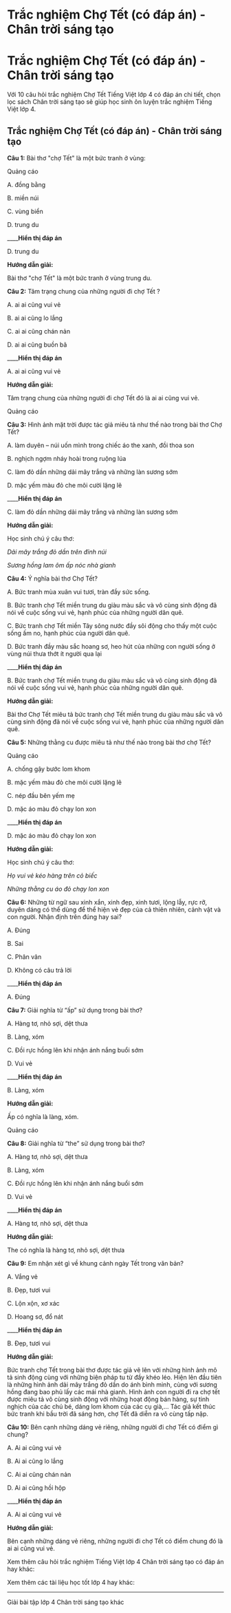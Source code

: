 # Trắc nghiệm Chợ Tết (có đáp án) - Chân trời sáng tạo

# Trắc nghiệm Chợ Tết (có đáp án) - Chân trời sáng tạo

Với 10 câu hỏi trắc nghiệm Chợ Tết Tiếng Việt lớp 4 có đáp án chi tiết, chọn lọc sách Chân trời sáng tạo sẽ giúp học sinh ôn luyện trắc nghiệm Tiếng Việt lớp 4.

## Trắc nghiệm Chợ Tết (có đáp án) - Chân trời sáng tạo

**Câu 1:** Bài thơ "chợ Tết" là một bức tranh ở vùng:

Quảng cáo

A. đồng bằng

B. miền núi

C. vùng biển

D. trung du

____**Hiển thị đáp án**

D. trung du

**Hướng dẫn giải:**

Bài thơ "chợ Tết" là một bức tranh ở vùng trung du.

**Câu 2:** Tâm trạng chung của những người đi chợ Tết ?

A. ai ai cũng vui vẻ

B. ai ai cũng lo lắng

C. ai ai cũng chán nản

D. ai ai cũng buồn bã

____**Hiển thị đáp án**

A. ai ai cũng vui vẻ

**Hướng dẫn giải:**

Tâm trạng chung của những người đi chợ Tết đó là ai ai cũng vui vẻ. 

Quảng cáo

**Câu 3:** Hình ảnh mặt trời được tác giả miêu tả như thế nào trong bài thơ Chợ Tết?

A. làm duyên – núi uốn mình trong chiếc áo the xanh, đồi thoa son

B. nghịch ngợm nháy hoài trong ruộng lúa

C. làm đỏ dần những dải mây trắng và những làn sương sớm

D. mặc yếm màu đỏ che môi cười lặng lẽ

____**Hiển thị đáp án**

C. làm đỏ dần những dải mây trắng và những làn sương sớm

**Hướng dẫn giải:**

Học sinh chú ý câu thơ:

_Dải mây trắng đỏ dần trên đỉnh núi_

_Sương hồng lam ôm ấp nóc nhà gianh_

**Câu 4:** Ý nghĩa bài thơ Chợ Tết? 

A. Bức tranh mùa xuân vui tươi, tràn đầy sức sống.

B. Bức tranh chợ Tết miền trung du giàu màu sắc và vô cùng sinh động đã nói về cuộc sống vui vẻ, hạnh phúc của những người dân quê.

C. Bức tranh chợ Tết miền Tây sông nước đầy sôi động cho thấy một cuộc sống ấm no, hạnh phúc của người dân quê.

D. Bức tranh đầy màu sắc hoang sơ, heo hút của những con người sống ở vùng núi thưa thớt ít người qua lại

____**Hiển thị đáp án**

B. Bức tranh chợ Tết miền trung du giàu màu sắc và vô cùng sinh động đã nói về cuộc sống vui vẻ, hạnh phúc của những người dân quê.

**Hướng dẫn giải:**

Bài thơ Chợ Tết miêu tả bức tranh chợ Tết miền trung du giàu màu sắc và vô cùng sinh động đã nói về cuộc sống vui vẻ, hạnh phúc của những người dân quê.

**Câu 5:** Những thằng cu được miêu tả như thế nào trong bài thơ chợ Tết?

Quảng cáo

A. chống gậy bước lom khom

B. mặc yếm màu đỏ che môi cười lặng lẽ

C. nép đầu bên yếm mẹ

D. mặc áo màu đỏ chạy lon xon

____**Hiển thị đáp án**

D. mặc áo màu đỏ chạy lon xon

**Hướng dẫn giải:**

Học sinh chú ý câu thơ:

_Họ vui vẻ kéo hàng trên cỏ biếc_

_Những thằng cu áo đỏ chạy lon xon_

**Câu 6:** Những từ ngữ sau xinh xắn, xinh đẹp, xinh tươi, lộng lẫy, rực rỡ, duyên dáng có thể dùng để thể hiện vẻ đẹp của cả thiên nhiên, cảnh vật và con người. Nhận định trên đúng hay sai?

A. Đúng

B. Sai

C. Phân vân

D. Không có câu trả lời

____**Hiển thị đáp án**

A. Đúng

**Câu 7:** Giải nghĩa từ “ấp” sử dụng trong bài thơ? 

A. Hàng tơ, nhỏ sợi, dệt thưa 

B. Làng, xóm

C. Đồi rực hồng lên khi nhận ánh nắng buổi sớm

D. Vui vẻ

____**Hiển thị đáp án**

B. Làng, xóm

**Hướng dẫn giải:**

Ấp có nghĩa là làng, xóm.

Quảng cáo

**Câu 8:** Giải nghĩa từ “the” sử dụng trong bài thơ? 

A. Hàng tơ, nhỏ sợi, dệt thưa 

B. Làng, xóm

C. Đồi rực hồng lên khi nhận ánh nắng buổi sớm

D. Vui vẻ

____**Hiển thị đáp án**

A. Hàng tơ, nhỏ sợi, dệt thưa 

**Hướng dẫn giải:**

The có nghĩa là hàng tơ, nhỏ sợi, dệt thưa 

**Câu 9:** Em nhận xét gì về khung cảnh ngày Tết trong văn bản? 

A. Vắng vẻ

B. Đẹp, tươi vui

C. Lộn xộn, xơ xác

D. Hoang sơ, đổ nát

____**Hiển thị đáp án**

B. Đẹp, tươi vui

**Hướng dẫn giải:**

Bức tranh chợ Tết trong bài thơ được tác giả vẽ lên với những hình ảnh mô tả sinh động cùng với những biện pháp tu từ đầy khéo léo. Hiện lên đầu tiên là những hình ảnh dải mây trắng đỏ dần do ánh bình minh, cùng với sương hồng đang bao phủ lấy các mái nhà gianh. Hình ảnh con người đi ra chợ tết được miêu tả vô cùng sinh động với những hoạt động bán hàng, sự tinh nghịch của các chú bé, dáng lom khom của các cụ già,... Tác giả kết thúc bức tranh khi bầu trời đã sáng hơn, chợ Tết đã diễn ra vô cùng tấp nập.

**Câu 10:** Bên cạnh những dáng vẻ riêng, những người đi chợ Tết có điểm gì chung?

A. Ai ai cũng vui vẻ

B. Ai ai cũng lo lắng

C. Ai ai cũng chán nản

D. Ai ai cũng hồi hộp

____**Hiển thị đáp án**

A. Ai ai cũng vui vẻ

**Hướng dẫn giải:**

Bên cạnh những dáng vẻ riêng, những người đi chợ Tết có điểm chung đó là ai ai cũng vui vẻ. 

Xem thêm câu hỏi trắc nghiệm Tiếng Việt lớp 4 Chân trời sáng tạo có đáp án hay khác:

Xem thêm các tài liệu học tốt lớp 4 hay khác:

* * *

Giải bài tập lớp 4 Chân trời sáng tạo khác
